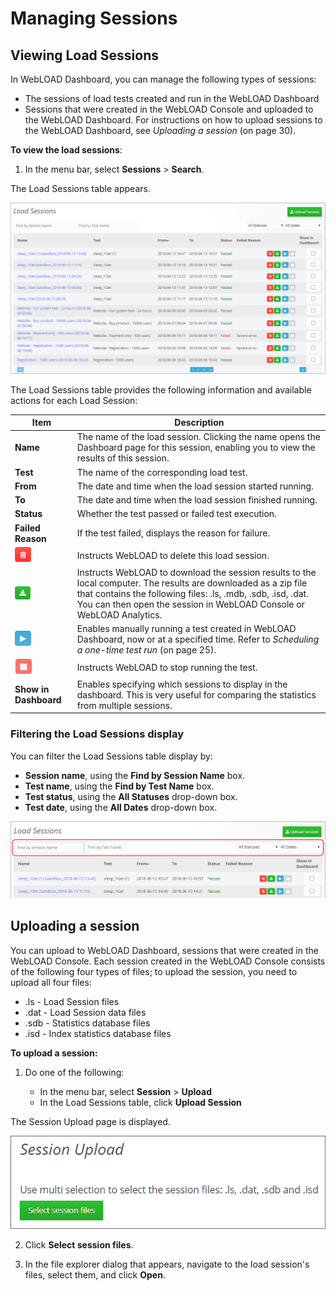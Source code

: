 # Managing Sessions

## Viewing Load Sessions

In WebLOAD Dashboard, you can manage the following types of sessions:

- The sessions of load tests created and run in the WebLOAD Dashboard
- Sessions that were created in the WebLOAD Console and uploaded to the WebLOAD Dashboard. For instructions on how to upload sessions to the WebLOAD Dashboard, see *Uploading a session* (on page 30).

**To view the load sessions**:

1. In the menu bar, select **Sessions** > **Search**.

The Load Sessions table appears.

![Load Sessions page](../images/managing-sessions/load-sessions-page.png)

The Load Sessions table provides the following information and available actions for each Load Session:

| **Item**                               | **Description**                                                                                      |
|----------------------------------------|------------------------------------------------------------------------------------------------------|
| **Name**                               | The name of the load session. Clicking the name opens the Dashboard page for this session, enabling you to view the results of this session. |
| **Test**                               | The name of the corresponding load test.                                                             |
| **From**                               | The date and time when the load session started running.                                             |
| **To**                                 | The date and time when the load session finished running.                                            |
| **Status**                             | Whether the test passed or failed test execution.                                                    |
| **Failed Reason**                      | If the test failed, displays the reason for failure.                                                 |
| ![Delete](../images/managing-tests/managing-tests-delete.png) | Instructs WebLOAD to delete this load session.                                           |
| ![Download](../images/icons/download.png) | Instructs WebLOAD to download the session results to the local computer. The results are downloaded as a zip file that contains the following files: .ls, .mdb, .sdb, .isd, .dat. You can then open the session in WebLOAD Console or WebLOAD Analytics. |
| ![Run](../images/managing-tests/managing-tests-run.png)      | Enables manually running a test created in WebLOAD Dashboard, now or at a specified time. Refer to *Scheduling a one-time test run* (on page 25). |
| ![Stop](../images/managing-tests/managing-tests-stop.png)      | Instructs WebLOAD to stop running the test.                                                          |
| **Show in Dashboard**                  | Enables specifying which sessions to display in the dashboard. This is very useful for comparing the statistics from multiple sessions. |

### Filtering the Load Sessions display

You can filter the Load Sessions table display by:

- **Session name**, using the **Find by Session Name** box.
- **Test name**, using the **Find by Test Name** box.
- **Test status**, using the **All Statuses** drop-down box.
- **Test date**, using the **All Dates** drop-down box.

![Options for filtering the Load Sessions list](../images/managing-sessions/filtering-load-sessions-list.png)

## Uploading a session

You can upload to WebLOAD Dashboard, sessions that were created in the WebLOAD Console. Each session created in the WebLOAD Console consists of the following four types of files; to upload the session, you need to upload all four files:

- .ls - Load Session files
- .dat - Load Session data files
- .sdb - Statistics database files
- .isd - Index statistics database files

**To upload a session:**

1. Do one of the following:

   - In the menu bar, select **Session** > **Upload**
   - In the Load Sessions table, click **Upload Session**

The Session Upload page is displayed.

![Session Upload page](../images/managing-sessions/session-upload-page.png)

2. Click **Select session files**.

3. In the file explorer dialog that appears, navigate to the load session's files, select them, and click **Open**.